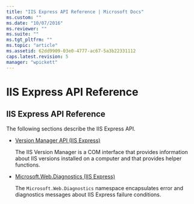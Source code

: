 ```yaml
---
title: "IIS Express API Reference | Microsoft Docs"
ms.custom: ""
ms.date: "10/07/2016"
ms.reviewer: ""
ms.suite: ""
ms.tgt_pltfrm: ""
ms.topic: "article"
ms.assetid: 62dd9909-03e0-4777-ac67-5a3b22331112
caps.latest.revision: 5
manager: "wpickett"
---
```

# IIS Express API Reference
## IIS Express API Reference  
 The following sections describe the IIS Express API.  
  
-   [Version Manager API (IIS Express)](../../extenions\express-api-ref/version-manager-api-iis-express.md)  
  
     The IIS Version Manager is a COM interface that provides information about IIS versions installed on a computer and that provides helper functions.  
  
-   [Microsoft.Web.Diagnostics (IIS Express)](../../extenions\express-api-ref/microsoft-web-diagnostics-iis-express.md)  
  
     The `Microsoft.Web.Diagnostics` namespace encapsulates error and diagnostics messages about IIS Express failure conditions.